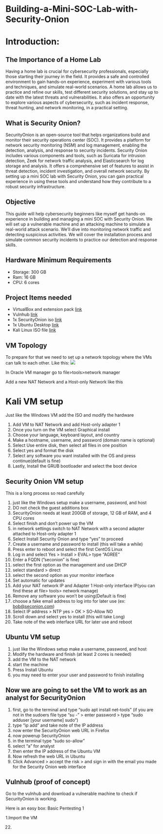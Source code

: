# Building-a-Mini-SOC-Lab-with-Security-Onion

# Introduction:

## The Importance of a Home Lab
Having a home lab is crucial for cybersecurity professionals, especially those starting their journey in the field. It provides a safe and controlled environment to gain hands-on experience, experiment with various tools and techniques, and simulate real-world scenarios. A home lab allows us to practice and refine our skills, test different security solutions, and stay up to date with the latest threats and vulnerabilities. It also offers an opportunity to explore various aspects of cybersecurity, such as incident response, threat hunting, and network monitoring, in a practical setting.

## What is Security Onion?
SecurityOnion is an open-source tool that helps organizations build and monitor their security operations center (SOC). It provides a platform for network security monitoring (NSM) and log management, enabling the detection, analysis, and response to security incidents. Security Onion includes various components and tools, such as Suricata for intrusion detection, Zeek for network traffic analysis, and Elasticsearch for log storage and analysis. It offers a comprehensive set of features to assist in threat detection, incident investigation, and overall network security. By setting up a mini SOC lab with Security Onion, you can gain practical experience in using these tools and understand how they contribute to a robust security infrastructure.

## Objective 
This guide will help cybersecurity beginners like myself get hands-on experience in building and managing a mini SOC with Security Onion. We will set up a vulnerable machine and an attacking machine to simulate a real-world attack scenario. We’ll dive into monitoring network traffic and detecting suspicious activities. We will cover the installation process and simulate common security incidents to practice our detection and response skills.

## Hardware Minimum Requirements
- Storage: 300 GB
- Ram: 16 GB
- CPU: 6 cores
## Project Items needed 
- VirtualBox and extension pack [link](https://www.virtualbox.org/wiki/Downloads)
- Vulnhub [link](https://www.vulnhub.com/)
- 1x SecurityOnion iso [link](https://github.com/Security-Onion-Solutions/securityonion/blob/2.4/main/DOWNLOAD_AND_VERIFY_ISO.md)
- 1x Ubuntu Desktop [link](https://ubuntu.com/download/desktop)
- Kali Linux ISO file [link](https://www.kali.org/get-kali/#kali-platforms)
## VM Topology
To prepare for that we need to set up a network topology where the VMs can talk to each other. Like this:
![](https://github.com/Lattice23/Building-a-Mini-SOC-Lab-with-Security-Onion/assets/159420767/e2be11a7-b2b4-4a9d-beb7-a7a2484c8718)

In Oracle VM manager go to file>tools>network manager

Add a new NAT Network and a Host-only Network like this

# Kali VM setup
Just like the Windows VM add the ISO and modify the hardware
1. Add VM to NAT Network and add Host-only adapter 1
2. Once you turn on the VM select Graphical install
3. Choose your language, keyboard layout, and country
4. Make a hostname, username, and password (domain name is optional)
5. Select Use entire disk, then select all files in one position
6. Select yes and format the disk
7. Select any software you want installed with the OS and press continue(default is fine)
8. Lastly, Install the GRUB bootloader and select the boot device
   
## Security Onion VM setup
This is a long process so read carefully

1. just like the Windows setup make a username, password, and host
2. DO not check the guest additions box
3. SecurityOnion needs at least 200GB of storage, 12 GB of RAM, and 4 CPU cores
4. Select finish and don’t power up the VM
5. in network settings switch to NAT Network with a second adapter attached to Host-only adapter 1
6. Select Install Security Onion and type “yes” to proceed
7. Create a username and password to install (this will take a while)
8. Press enter to reboot and select the first CentOS Linux
9. Log in and select Yes > Install > EVAL> type “AGREE”
10. Enter a FQDN (”seconion” is fine)
11. select the first option as the management and use DHCP
12. select standard > direct
13. select the second option as your monitor interface
14. Set automatic for updates
15. Add your NAT network IP and Adapter 1 Host-only interface IP(you can find these at file> tools> network manage)
16. Remove any software you won’t be using(Default is fine)
17. choose a fake email address to log into for later use (ex: bob@seconion.com)
18. Select IP address > NTP yes > OK > SO-Allow NO
19. Scroll down and select yes to install (this will take Long)
20. Take note of the web interface URL for later use and reboot

## Ubuntu VM setup
1. just like the Windows setup make a username, password, and host
2. Modify the hardware and finish (at least 2 cores is needed)
3. add the VM to the NAT network
4. start the machine
5. Press Install Ubuntu
6. you may need to enter your user and password to finish installing

## Now we are going to set the VM to work as an analyst for SecurityOnion
1. first, go to the terminal and type “sudo apt install net-tools” (if you are not in the sudoers file type “su -” > enter password > type “sudo adduser [your username] sudo”)
2. type “ip add” and take note of the IP address
3. now enter the SecurityOnion web URL in Firefox
4. now powerup SecurityOnion
5. in the terminal type “sudo so-allow”
6. select “a” for analyst
7. then enter the IP address of the Ubuntu VM
8. Now refresh the web URL in Ubuntu
9. Click Advanced > accept the risk > and sign in with the email you made for the Security Onion web interface

## Vulnhub (proof of concept)
Go to the vulnhub and download a vulnerable machine to check if SecurityOnion is working.

Here is an easy box: Basic Pentesting 1

1.Import the VM

































22. 



  
